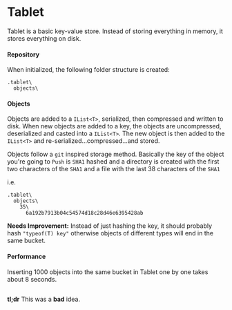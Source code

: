 # Tablet

Tablet is a basic key-value store. Instead of storing everything in memory, it stores everything on disk.

#### Repository

When initialized, the following folder structure is created:

```
.tablet\
  objects\
```

#### Objects

Objects are added to a ```IList<T>```, serialized, then compressed and written to disk. When new objects are added to a key, the objects are uncompressed, deserialized and casted into a ```IList<T>```. The new object is then added to the ```IList<T>``` and re-serialized...compressed...and stored.

Objects follow a ```git``` inspired storage method. Basically the key of the object you're going to ```Push``` is ```SHA1``` hashed and a directory is created with the first two characters of the ```SHA1``` and a file with the last 38 characters of the ```SHA1```

i.e.

```
.tablet\
  objects\
    35\
      6a192b7913b04c54574d18c28d46e6395428ab
```
**Needs Improvement:** Instead of just hashing the key, it should probably hash ```"typeof(T) key"``` otherwise objects of different types will end in the same bucket.


#### Performance

Inserting 1000 objects into the same bucket in Tablet one by one takes about 8 seconds.

## 

**tl;dr**  This was a **bad** idea.
